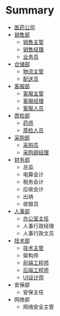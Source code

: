 # Summary

* [医药公司](README.md)
* [销售部](xiao-shou-bu.md)
  * [销售主管](xiao-shou-bu/xiao-shou-zhu-guan.md)
  * [销售经理](xiao-shou-bu/xiao-shou-jing-li.md)
  * [业务员](xiao-shou-bu/ye-wu-yuan.md)
* [仓储部](wu-liu-bu.md)
  * [物流主管](wu-liu-bu/wu-liu-zhu-guan.md)
  * [配送员](wu-liu-bu/pei-song-yuan.md)
* [客服部](ke-fu-bu.md)
  * [客服主管](ke-fu-bu/ke-fu-zhu-guan.md)
  * [客服经理](ke-fu-bu/ke-fu-jing-li.md)
  * [客服人员](ke-fu-bu/ke-fu-ren-yuan.md)
* [质检部](zhi-jian-bu.md)
  * [药师](zhi-jian-bu/yao-shi.md)
  * [质检人员](zhi-jian-bu/zhi-jian-ren-yuan.md)
* [采购部](cai-gou-bu.md)
  * [采购员](cai-gou-bu/cai-gou-ren-yuan.md)
  * [采购部经理](cai-gou-bu/cai-gou-bu-jing-li.md)
* [财务部](cai-wu-bu.md)
  * 总监
  * 电算会计
  * 税务会计
  * 应收会计
  * 出纳
  * 收银员
* [人事部](zong-he-bu.md)
  * [办公室主任](zong-he-bu/ban-gong-shi-zhu-ren.md)
  * 人事行政经理
  * 人事行政文员
* [技术部](ji-zhu-bu.md)
  * [技术主管](ji-zhu-bu/ji-zhu-zhu-guan.md)
  * 架构师
  * [前端工程师](ji-zhu-bu/qian-duan-gong-cheng-shi.md)
  * [后端工程师](ji-zhu-bu/hou-duan-gong-cheng-shi.md)
  * [UI设计师](ji-zhu-bu/uishe-ji-shi.md)
* 安保部
  * 安保主任
* 网络部
  * 网络安全主管

